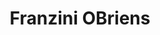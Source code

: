 ---
title: "Franzini OBriens"
address: "Trim, Co. Meath"
tel: "+353 (0)46 943 1002"
county: "Meath"
category: "French Restaurants"
type: "Content"
lat: "53.55360794067383"
lng: "-6.780640125274658"
---